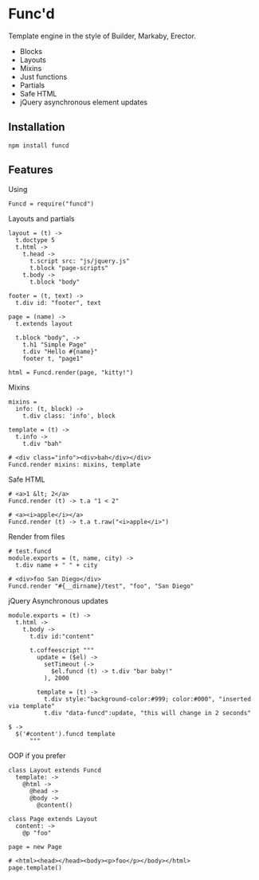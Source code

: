 # Func'd

Template engine in the style of Builder, Markaby, Erector.

* Blocks
* Layouts
* Mixins
* Just functions
* Partials
* Safe HTML
* jQuery asynchronous element updates

## Installation

    npm install funcd

## Features

Using

    Funcd = require("funcd")

Layouts and partials

    layout = (t) ->
      t.doctype 5
      t.html ->
        t.head ->
          t.script src: "js/jquery.js"
          t.block "page-scripts"
        t.body ->
          t.block "body"

    footer = (t, text) ->
      t.div id: "footer", text

    page = (name) ->
      t.extends layout

      t.block "body", ->
        t.h1 "Simple Page"
        t.div "Hello #{name}"
        footer t, "page1"

    html = Funcd.render(page, "kitty!")


Mixins

    mixins =
      info: (t, block) ->
        t.div class: 'info', block

    template = (t) ->
      t.info ->
        t.div "bah"

    # <div class="info"><div>bah</div></div>
    Funcd.render mixins: mixins, template


Safe HTML

    # <a>1 &lt; 2</a>
    Funcd.render (t) -> t.a "1 < 2"

    # <a><i>apple</i></a>
    Funcd.render (t) -> t.a t.raw("<i>apple</i>")


Render from files

    # test.funcd
    module.exports = (t, name, city) ->
      t.div name + " " + city

    # <div>foo San Diego</div>
    Funcd.render "#{__dirname}/test", "foo", "San Diego"


jQuery Asynchronous updates

    module.exports = (t) ->
      t.html ->
        t.body ->
          t.div id:"content"

          t.coffeescript """
            update = ($el) ->
              setTimeout (->
                $el.funcd (t) -> t.div "bar baby!"
              ), 2000

            template = (t) ->
              t.div style:"background-color:#999; color:#000", "inserted via template"
              t.div "data-funcd":update, "this will change in 2 seconds"

    $ ->
      $('#content').funcd template
          """


OOP if you prefer

    class Layout extends Funcd
      template: ->
        @html ->
          @head ->
          @body ->
            @content()

    class Page extends Layout
      content: ->
        @p "foo"

    page = new Page

    # <html><head></head><body><p>foo</p></body></html>
    page.template()
